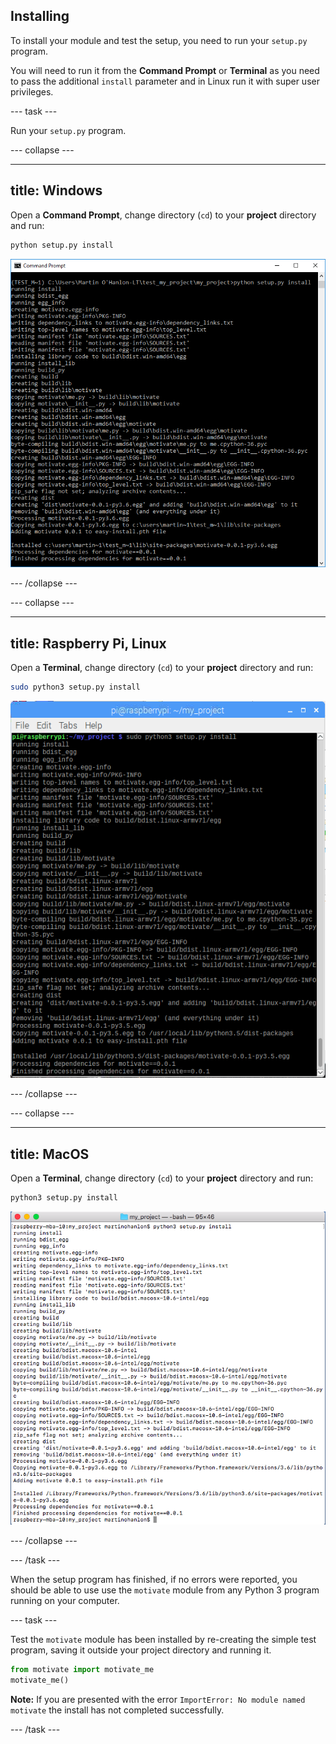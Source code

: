 ## Installing

To install your module and test the setup, you need to run your `setup.py` program. 

You will need to run it from the **Command Prompt** or **Terminal** as you need to pass the additional `install` parameter and in Linux run it with super user privileges.

--- task ---

Run your `setup.py` program.

--- collapse ---

---
title: Windows
---

Open a **Command Prompt**, change directory (`cd`) to your **project** directory and run:

```bash
python setup.py install
```

![run setup windows](images/run_setup_windows.PNG)

--- /collapse ---

--- collapse ---

---
title: Raspberry Pi, Linux
---

Open a **Terminal**, change directory (`cd`) to your **project** directory and run:

```bash
sudo python3 setup.py install
```

![run setup linux](images/run_setup_pi.PNG)

--- /collapse ---

--- collapse ---

---
title: MacOS
---

Open a **Terminal**, change directory (`cd`) to your **project** directory and run:

```bash
python3 setup.py install
```

![run setup macos](images/run_setup_macos.PNG)

--- /collapse ---

--- /task ---

When the setup program has finished, if no errors were reported, you should be able to use use the `motivate` module from any Python 3 program running on your computer.

--- task ---

Test the `motivate` module has been installed by re-creating the simple test program, saving it outside your project directory and running it.

```python
from motivate import motivate_me
motivate_me()
```

**Note:** If you are presented with the error `ImportError: No module named motivate` the install has not completed successfully.

--- /task ---

